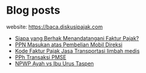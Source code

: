 # Blog posts

website: https://baca.diskusipajak.com

<!-- BLOG-POST-LIST:START -->
- [Siapa yang Berhak Menandatangani Faktur Pajak?](https://baca.diskusipajak.com/siapa-yang-berhak-menandatangani-faktur-pajak-2/)
- [PPN Masukan atas Pembelian Mobil Direksi](https://baca.diskusipajak.com/ppn-masukan-atas-pembelian-mobil-direksi/)
- [Kode Faktur Pajak Jasa Transportasi limbah medis](https://baca.diskusipajak.com/kode-faktur-pajak-jasa-transportasi-limbah-medis/)
- [PPh Transaksi PMSE](https://baca.diskusipajak.com/pph-transaksi-pmse/)
- [NPWP Ayah vs Ibu Urus Taspen](https://baca.diskusipajak.com/npwp-ayah-vs-ibu-urus-taspen/)
<!-- BLOG-POST-LIST:END -->

<!--
**kelaspajak/kelaspajak** is a ✨ _special_ ✨ repository because its `README.md` (this file) appears on your GitHub profile.

Here are some ideas to get you started:

- 🔭 I’m currently working on ...
- 🌱 I’m currently learning ...
- 👯 I’m looking to collaborate on ...
- 🤔 I’m looking for help with ...
- 💬 Ask me about ...
- 📫 How to reach me: ...
- 😄 Pronouns: ...
- ⚡ Fun fact: ...
-->
